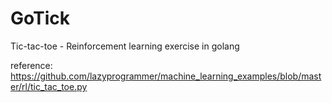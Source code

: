 # GoTick
Tic-tac-toe - Reinforcement learning exercise in golang

reference: https://github.com/lazyprogrammer/machine_learning_examples/blob/master/rl/tic_tac_toe.py
